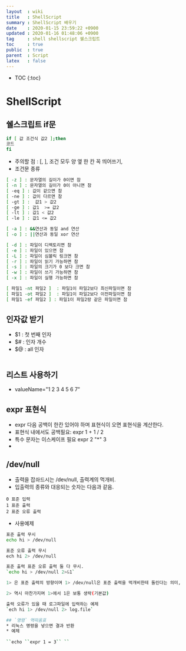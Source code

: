 ```yaml
---
layout  : wiki
title   : ShellScript
summary : ShellScript 배우기
date    : 2020-01-15 23:59:22 +0900
updated : 2020-01-16 01:48:06 +0900
tag     : shell shellscript 쉘스크립트 
toc     : true
public  : true
parent  : Script
latex   : false
---
```

* TOC
{:toc}

# ShellScript

## 쉘스크립트 if문
```sh
if [ 값 조건식 값2 ];then
코드
fi
```
* 주의할 점 : [, ], 조건 모두  양 옆 한 칸 꼭 띄어쓰기,
* 조건문 종류

```sh
[ -z ] : 문자열의 길이가 0이면 참
[ -n ] : 문자열의 길이가 0이 아니면 참
[ -eq ] : 값이 같으면 참
[ -ne ] : 값이 다르면 참
[ -gt ] :  값1 > 값2
[ -ge ] : 값1  >= 값2
[ -lt ] : 값1 < 값2
[ -le ] : 값1 <= 값2

[ -a ] : &&연산과 동일 and 연산
[ -o ] : ||연산과 동일 xor 연산

[ -d ] : 파일이 디렉토리면 참
[ -e ] : 파일이 있으면 참
[ -L ] : 파일이 심볼릭 링크면 참
[ -r ] : 파일이 읽기 가능하면 참
[ -s ] : 파일의 크기가 0 보다 크면 참
[ -w ] : 파일이 쓰기 가능하면 참
[ -x ] : 파일이 실행 가능하면 참

[ 파일1 -nt 파일2 ]  : 파일1이 파일2보다 최신파일이면 참
[ 파일1 -ot 파일2 ]  : 파일1이 파일2보다 이전파일이면 참
[ 파일1 -ef 파일2 ] : 파일1이 파일2랑 같은 파일이면 참
```

## 인자값 받기
* $1 : 첫 번째 인자
* $# : 인자 개수
* $@ : all 인자

```sh
```

## 리스트 사용하기
* valueName="1 2 3 4 5 6 7"

## expr 표현식
* expr 다음 공백이 한칸 있어야 하며 표현식이 오면 표현식을 계산한다.
* 표현식 내에서도 공백필요: expr 1 + 1 / 2
* 특수 문자는 이스케이프 필요 expr 2 "*" 3
* 

## /dev/null
* 출력을 잡솨드시는 /dev/null, 출력계의 먹개비.
* 입출력의 종류와 대응되는 숫자는 다음과 같음.
```
0 표준 입력
1 표준 출력
2 표준 오류 출력
```
* 사용예제 
```sh
표준 출력 무시
echo hi > /dev/null

표준 오류 출력 무시
ech hi 2> /dev/null

표준 출력 표준 오류 출력 둘 다 무시.
`echo hi > /dev/null 2>&1`

1> 은 표준 출력의 방향이며 1> /dev/null은 표준 출력을 먹개비한테 돌린다는 의미,

2> 역시 마찬가지며 1>에서 1은 보통 생략(기본값)

출력 오류가 있을 때 로그파일에 입력하는 예제 
`ech hi 1> /dev/null 2> log.file`

## `명령` 역따옴표 
* 리눅스 명령을 넣으면 결과 반환
* 예제
 
``echo ``expr 1 = 3`` ``

